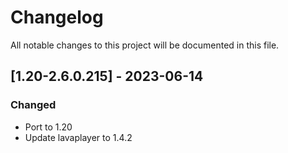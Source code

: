 # Changelog
All notable changes to this project will be documented in this file.

## [1.20-2.6.0.215] - 2023-06-14
### Changed
 - Port to 1.20
 - Update lavaplayer to 1.4.2